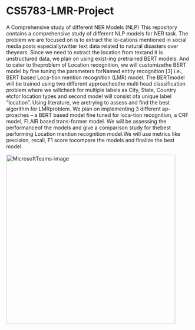 # CS5783-LMR-Project

A Comprehensive study of different NER Models (NLP)
This repository contains a comprehensive study of different NLP models for NER task. The problem we are focused on is to extract the lo-cations mentioned in social media posts especiallytwitter text data related to natural disasters over theyears. Since we need to extract the location from textand it is unstructured data, we plan on using exist-ing pretrained BERT models. And to cater to theproblem of Location recognition, we will customizethe BERT model by fine tuning the parameters forNamed entity recognition [3] i.e., BERT based Loca-tion mention recognition (LMR) model. The BERTmodel will be trained using two different approachesthe multi head classification problem where we willcheck for multiple labels as City, State, Country etcfor location types and second model will consist ofa unique label “location”. Using literature, we aretrying to assess and find the best algorithm for LMRproblem. We plan on implementing 3 different ap-proaches – a BERT based model fine tuned for loca-tion recognition, a CRF model, FLAIR based trans-former model. We will be assessing the performanceof the models and give a comparison study for thebest performing Location mention recognition model.We will use metrics like precision, recall, F1 score tocompare the models and finalize the best model.


<img width="459" alt="MicrosoftTeams-image" src="https://user-images.githubusercontent.com/89162639/206357468-d462fc3e-97c5-46a2-ba4c-ee2b8555a532.png">
